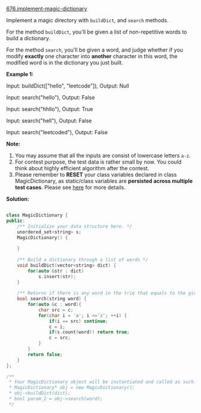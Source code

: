[676.implement-magic-dictionary](https://leetcode.com/problems/implement-magic-dictionary/)  

Implement a magic directory with `buildDict`, and `search` methods.

For the method `buildDict`, you'll be given a list of non-repetitive words to build a dictionary.

For the method `search`, you'll be given a word, and judge whether if you modify **exactly** one character into **another** character in this word, the modified word is in the dictionary you just built.

**Example 1:**  

  
Input: buildDict(\["hello", "leetcode"\]), Output: Null
  
Input: search("hello"), Output: False
  
Input: search("hhllo"), Output: True
  
Input: search("hell"), Output: False
  
Input: search("leetcoded"), Output: False
  

**Note:**  

1.  You may assume that all the inputs are consist of lowercase letters `a-z`.
2.  For contest purpose, the test data is rather small by now. You could think about highly efficient algorithm after the contest.
3.  Please remember to **RESET** your class variables declared in class MagicDictionary, as static/class variables are **persisted across multiple test cases**. Please see [here](https://leetcode.com/faq/#different-output) for more details.  



**Solution:**  

```cpp

class MagicDictionary {
public:
    /** Initialize your data structure here. */
    unordered_set<string> s;
    MagicDictionary() {
        
    }
    
    /** Build a dictionary through a list of words */
    void buildDict(vector<string> dict) {
        for(auto &str : dict)
            s.insert(str);
    }
    
    /** Returns if there is any word in the trie that equals to the given word after modifying exactly one character */
    bool search(string word) {
        for(auto &c : word){
            char src = c;
            for(char i = 'a'; i <='z'; ++i) {
                if(i == src) continue;
                c = i;
                if(s.count(word)) return true;
                c = src;
            }
        }
        return false;
    }
};

/**
 * Your MagicDictionary object will be instantiated and called as such:
 * MagicDictionary* obj = new MagicDictionary();
 * obj->buildDict(dict);
 * bool param_2 = obj->search(word);
 */
```
      